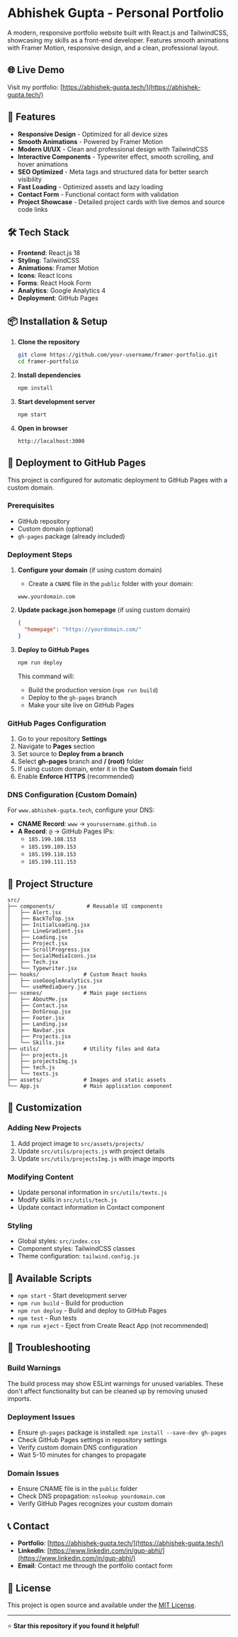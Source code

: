 # Abhishek Gupta - Personal Portfolio

A modern, responsive portfolio website built with React.js and TailwindCSS, showcasing my skills as a front-end developer. Features smooth animations with Framer Motion, responsive design, and a clean, professional layout.

## 🌐 Live Demo

Visit my portfolio: [https://abhishek-gupta.tech/](https://abhishek-gupta.tech/)

## 🚀 Features

- **Responsive Design** - Optimized for all device sizes
- **Smooth Animations** - Powered by Framer Motion
- **Modern UI/UX** - Clean and professional design with TailwindCSS
- **Interactive Components** - Typewriter effect, smooth scrolling, and hover animations
- **SEO Optimized** - Meta tags and structured data for better search visibility
- **Fast Loading** - Optimized assets and lazy loading
- **Contact Form** - Functional contact form with validation
- **Project Showcase** - Detailed project cards with live demos and source code links

## 🛠️ Tech Stack

- **Frontend**: React.js 18
- **Styling**: TailwindCSS
- **Animations**: Framer Motion
- **Icons**: React Icons
- **Forms**: React Hook Form
- **Analytics**: Google Analytics 4
- **Deployment**: GitHub Pages

## 📦 Installation & Setup

1. **Clone the repository**
   ```bash
   git clone https://github.com/your-username/framer-portfolio.git
   cd framer-portfolio
   ```

2. **Install dependencies**
   ```bash
   npm install
   ```

3. **Start development server**
   ```bash
   npm start
   ```

4. **Open in browser**
   ```
   http://localhost:3000
   ```

## 🚀 Deployment to GitHub Pages

This project is configured for automatic deployment to GitHub Pages with a custom domain.

### Prerequisites
- GitHub repository
- Custom domain (optional)
- `gh-pages` package (already included)

### Deployment Steps

1. **Configure your domain** (if using custom domain)
   - Create a `CNAME` file in the `public` folder with your domain:
   ```
   www.yourdomain.com
   ```

2. **Update package.json homepage** (if using custom domain)
   ```json
   {
     "homepage": "https://yourdomain.com/"
   }
   ```

3. **Deploy to GitHub Pages**
   ```bash
   npm run deploy
   ```

   This command will:
   - Build the production version (`npm run build`)
   - Deploy to the `gh-pages` branch
   - Make your site live on GitHub Pages

### GitHub Pages Configuration

1. Go to your repository **Settings**
2. Navigate to **Pages** section
3. Set source to **Deploy from a branch**
4. Select **gh-pages** branch and **/ (root)** folder
5. If using custom domain, enter it in the **Custom domain** field
6. Enable **Enforce HTTPS** (recommended)

### DNS Configuration (Custom Domain)

For `www.abhishek-gupta.tech`, configure your DNS:
- **CNAME Record**: `www` → `yourusername.github.io`
- **A Record**: `@` → GitHub Pages IPs:
  - `185.199.108.153`
  - `185.199.109.153`
  - `185.199.110.153`
  - `185.199.111.153`

## 📁 Project Structure

```
src/
├── components/          # Reusable UI components
│   ├── Alert.jsx
│   ├── BackToTop.jsx
│   ├── InitialLoading.jsx
│   ├── LineGradient.jsx
│   ├── Loading.jsx
│   ├── Project.jsx
│   ├── ScrollProgress.jsx
│   ├── SocialMediaIcons.jsx
│   ├── Tech.jsx
│   └── Typewriter.jsx
├── hooks/              # Custom React hooks
│   ├── useGoogleAnalytics.jsx
│   └── useMediaQuery.jsx
├── scenes/             # Main page sections
│   ├── AboutMe.jsx
│   ├── Contact.jsx
│   ├── DotGroup.jsx
│   ├── Footer.jsx
│   ├── Landing.jsx
│   ├── Navbar.jsx
│   ├── Projects.jsx
│   └── Skills.jsx
├── utils/              # Utility files and data
│   ├── projects.js
│   ├── projectsImg.js
│   ├── tech.js
│   └── texts.js
├── assets/             # Images and static assets
└── App.js              # Main application component
```

## 🎨 Customization

### Adding New Projects
1. Add project image to `src/assets/projects/`
2. Update `src/utils/projects.js` with project details
3. Update `src/utils/projectsImg.js` with image imports

### Modifying Content
- Update personal information in `src/utils/texts.js`
- Modify skills in `src/utils/tech.js`
- Update contact information in Contact component

### Styling
- Global styles: `src/index.css`
- Component styles: TailwindCSS classes
- Theme configuration: `tailwind.config.js`

## 📝 Available Scripts

- `npm start` - Start development server
- `npm run build` - Build for production
- `npm run deploy` - Build and deploy to GitHub Pages
- `npm test` - Run tests
- `npm run eject` - Eject from Create React App (not recommended)

## 🔧 Troubleshooting

### Build Warnings
The build process may show ESLint warnings for unused variables. These don't affect functionality but can be cleaned up by removing unused imports.

### Deployment Issues
- Ensure `gh-pages` package is installed: `npm install --save-dev gh-pages`
- Check GitHub Pages settings in repository settings
- Verify custom domain DNS configuration
- Wait 5-10 minutes for changes to propagate

### Domain Issues
- Ensure CNAME file is in the `public` folder
- Check DNS propagation: `nslookup yourdomain.com`
- Verify GitHub Pages recognizes your custom domain

## 📞 Contact

- **Portfolio**: [https://abhishek-gupta.tech/](https://abhishek-gupta.tech/)
- **LinkedIn**: [https://www.linkedin.com/in/gup-abhi/](https://www.linkedin.com/in/gup-abhi/)
- **Email**: Contact me through the portfolio contact form

## 📄 License

This project is open source and available under the [MIT License](LICENSE).

---

⭐ **Star this repository if you found it helpful!**
